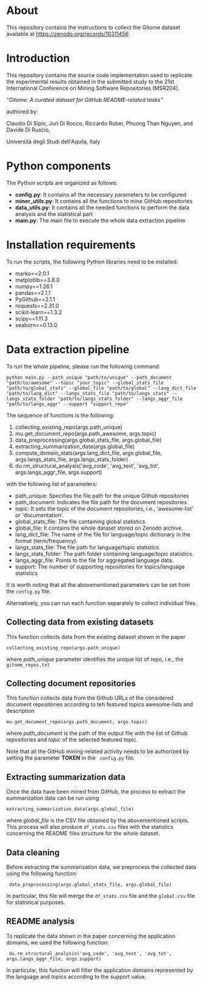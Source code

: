 # About

This repository contains the instructions to collect the Gitome dataset available at https://zenodo.org/records/10311456


# Introduction 

This repository contains the source code implementation used to replicate the experimental results obtained in the submitted study to the 21st International Conference on Mining Software Repositories (MSR204).

*"Gitome: A curated dataset for GitHub README-related tasks"*

authored by:

Claudio Di Sipio, Juri Di Rocco, Riccardo Rubei, Phuong Than Nguyen, and Davide Di Ruscio,

Università degli Studi dell'Aquila, Italy



# Python components

The Python scripts are organized as follows:

- **config.py**: It contains all the necessary parameters to be configured
- **miner_utils.py**: It contains all the functions to mine GitHub repositories
- **data_utils.py**: It contains all the needed functions to perform the data analysis and the statistical part
- **main.py**: The main file to execute the whole data extraction pipeline





# Installation requirements 

To run the scripts, the following Python libraries need to be installed: 

- marko==2.0.1
- matplotlib==3.8.0
- numpy==1.26.1
- pandas==2.1.1
- PyGithub==2.1.1
- requests==2.31.0
- scikit-learn==1.3.2
- scipy==1.11.3
- seaborn==0.13.0





# Data extraction pipeline

To run the whole pipeline, please run the following command:

``` python main.py --path_unique "path/to/unique" --path_document "path/to/awesome" --topic "your_topic" --global_stats_file "path/to/global_stats" --global_file "path/to/global" --lang_dict_file "path/to/lang_dict" --langs_stats_file "path/to/langs_stats" --langs_stats_folder "path/to/langs_stats_folder" --langs_aggr_file "path/to/langs_aggr" --support "support_repo" ```


The sequence of functions is the following: 

1. collecting_existing_repo(args.path_unique)
2. mu.get_document_repo(args.path_awesome, args.topic)
3. data_preprocessing(args.global_stats_file, args.global_file)
4. extracting_summarization_data(args.global_file)
5. compute_domain_stats(args.lang_dict_file, args.global_file, args.langs_stats_file, args.langs_stats_folder)
6. du.rm_structural_analysis('avg_code', 'avg_text', 'avg_tot', args.langs_aggr_file, args.support)




with the following list of parameters: 

- path_unique: Specifies the file path for the unique Github repositories
- path_document: Indicates the file path for the document repositories
- topic: It sets the topic of the document repositories, i.e., 'awesome-list' or 'documentation'.
- global_stats_file: The file containing global statistics.
- global_file: It contains the whole dataset stored on Zenodo archive.
- lang_dict_file: The name of the file for language/topic dictionary in the format (term/frequency).
- langs_stats_file: The file path for language/topic statistics.
- langs_stats_folder: The path folder containing language/topic statistics.
- langs_aggr_file: Points to the file for aggregated language data.
- support: The number of supporting repositories for topics/language statistics

It is worth noting that all the abovementioned parameters can be set from the ```config.py``` file. 


Alternatively, you can run each function separately to collect individual files. 

## Collecting data from existing datasets

This function collects data from the existing dataset shown in the paper 

``` collecting_existing_repo(args.path_unique) ```

where *path_unique* parameter identifies the unique list of repo, i.e., the ```gitome_repos.txt ```

## Collecting document repositories 

This function collects data from the Github URLs of the considered document repositories according to teh featured topics awesome-lists and description 

``` mu.get_document_repo(args.path_document, args.topic) ```

where *path_document* is the path of the output file with the list of Github repositories and *topic* of the selected featured topic. 

Note that all the GitHub mining-related activity needs to be authorized by setting the parameter **TOKEN** in the ``` config.py``` file.




## Extracting summarization data

Once the data have been mined from GitHub, the process to extract the summarization data can be run using 

``` extracting_summarization_data(args.global_file) ```

where *global_file* is the CSV file obtained by the abovementioned scripts. This process will also produce ```df_stats.csv``` files with the statistics concerning the README files structure for the whole dataset. 



## Data cleaning 

Before extracting the summarization data, we preprocess the collected data using the following function:


``` data_preprocessing(args.global_stats_file, args.global_file)```

In particular, this file will merge the ```df_stats.csv``` file and the ```global.csv``` file for statistical purposes.


## README analysis

To replicate the data shown in the paper concerning the application domains, we used the following function:


``` du.rm_structural_analysis('avg_code', 'avg_text', 'avg_tot', args.langs_aggr_file, args.support)```


In particular, this function will filter the application domains represented by the language and topics according to the support value. 
























